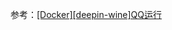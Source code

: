 
参考：[[Docker][deepin-wine]QQ运行](https://container-automation.readthedocs.io/zh_CN/latest/docker/gui/[Docker][deepin-wine]QQ运行.html)